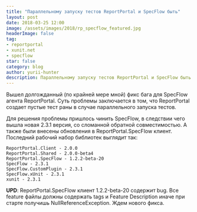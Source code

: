 ```yaml
---
title: "Параллельному запуску тестов ReportPortal и SpecFlow быть"
layout: post
date: 2018-03-25 12:00
image: /assets/images/2018/rp_specflow_featured.jpg
headerImage: false
tag:
- reportportal
- xunit.net
- specflow
star: false
category: blog
author: yurii-hunter
description: Параллельному запуску тестов ReportPortal и SpecFlow быть
---
```

Вышел долгожданный (по крайней мере мной) фикс бага для SpecFlow агента ReportPortal. Суть проблемы заключается в том, что ReportPortal создает пустые тест раны в случае параллельного запуска тестов.

Для решения проблемы пришлось чинить SpecFlow, в следствии чего вышла новая 2.3.1 версия, со сломанной обратной совместимостью. А также были внесены обновления в ReportPortal.SpecFlow клиент. Последний рабочий набор библиотек выглядит так:
```
ReportPortal.Client - 2.0.0
ReportPortal.Shared - 2.0.0-beta4
ReportPortal.SpecFlow - 1.2.2-beta-20
SpecFlow - 2.3.1
SpecFlow.CustomPlugin - 2.3.1
SpecFlow.xUnit - 2.3.1
xunit - 2.3.1
```
__UPD__: ReportPortal.SpecFlow клиент 1.2.2-beta-20 содержит bug. Все feature файлы должны содержать tags и Feature Description иначе при старте получишь NullReferenceException. Ждем нового фикса.